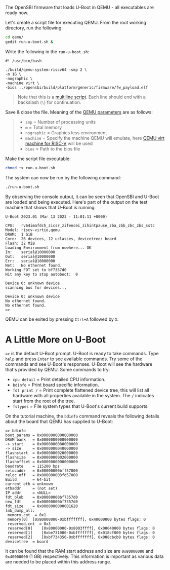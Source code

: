 The OpenSBI firmware that loads U-Boot in QEMU - all executables are ready now.

Let's create a script file for executing QEMU. From the root working directory, run the following:
``` bash
cd qemu/
gedit run-u-boot.sh &
```

Write the following in the `run-u-boot.sh`:
```
#! /usr/bin/bash

./build/qemu-system-riscv64 -smp 2 \
-m 1G \
-nographic \
-machine virt \
-bios ../opensbi/build/platform/generic/firmware/fw_payload.elf
```
> Note that this is a [multiline script](https://superuser.com/a/1634621). Each line should end with a backslash (`\`) for continuation.

Save & close the file. Meaning of the [QEMU parameters](https://www.qemu.org/docs/master/system/invocation.html) are as follows:

> - `smp` = Number of processing units
> - `m` = Total memory
> - `nographic` = Graphics less environment
> - `machine` = Specify the machine QEMU will emulate, here [QEMU virt machine for RISC-V](https://www.qemu.org/docs/master/system/riscv/virt.html) will be used
> - `bios` = Path to the bios file

Make the script file executable:
``` bash
chmod +x run-u-boot.sh
```

The system can now be run by the following command:
``` bash
./run-u-boot.sh
```

By observing the console output, it can be seen that OpenSBI and U-Boot are loaded and being executed. Here's part of the output on the test machine that shows that U-Boot is running:
```
U-Boot 2023.01 (Mar 13 2023 - 11:01:11 +0000)

CPU:   rv64imafdch_zicsr_zifencei_zihintpause_zba_zbb_zbc_zbs_sstc
Model: riscv-virtio,qemu
DRAM:  1 GiB
Core:  26 devices, 12 uclasses, devicetree: board
Flash: 32 MiB
Loading Environment from nowhere... OK
In:    serial@10000000
Out:   serial@10000000
Err:   serial@10000000
Net:   No ethernet found.
Working FDT set to bf7357d0
Hit any key to stop autoboot:  0 

Device 0: unknown device
scanning bus for devices...

Device 0: unknown device
No ethernet found.
No ethernet found.
=> 
```

QEMU can be exited by pressing `Ctrl+A` followed by `X`.

# A Little More on U-Boot

`=>` is the default U-Boot prompt. U-Boot is ready to take commands. Type `help` and press `Enter` to see available commands. Try some of the commands and see U-Boot's responses. U-Boot will see the hardware that's provided by QEMU. Some commands to try:

- `cpu detail` = Print detailed CPU information.
- `bdinfo` = Print board specific information.
- `fdt print /` = Print complete flattened device tree, this will list all hardware with all properties available in the system. The `/` indicates start from the root of the tree.
- `fstypes` = File system types that U-Boot's current build supports.

On the tutorial machine, the `bdinfo` command reveals the following details about the board that QEMU has supplied to U-Boot:
```
=> bdinfo
boot_params = 0x0000000000000000
DRAM bank   = 0x0000000000000000
-> start    = 0x0000000080000000
-> size     = 0x0000000040000000
flashstart  = 0x0000000020000000
flashsize   = 0x0000000002000000
flashoffset = 0x0000000000000000
baudrate    = 115200 bps
relocaddr   = 0x00000000bff57000
reloc off   = 0x000000003fd57000
Build       = 64-bit
current eth = unknown
ethaddr     = (not set)
IP addr     = <NULL>
fdt_blob    = 0x00000000bf7357d0
new_fdt     = 0x00000000bf7357d0
fdt_size    = 0x0000000000001620
lmb_dump_all:
 memory.cnt  = 0x1
 memory[0]	[0x80000000-0xbfffffff], 0x40000000 bytes flags: 0
 reserved.cnt  = 0x3
 reserved[0]	[0x80000000-0x8003ffff], 0x00040000 bytes flags: 0
 reserved[1]	[0xbe731000-0xbfffffff], 0x018cf000 bytes flags: 0
 reserved[2]	[0xbf734350-0xbfffffff], 0x008cbcb0 bytes flags: 0
devicetree  = board
```

It can be found that the RAM start address and size are `0x80000000` and `0x40000000` (1 GB) respectively. This information is important as various data are needed to be placed within this address range.
